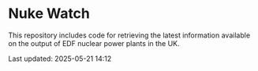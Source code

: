 # Nuke Watch

This repository includes code for retrieving the latest information available on the output of EDF nuclear power plants in the UK.

Last updated: 2025-05-21 14:12